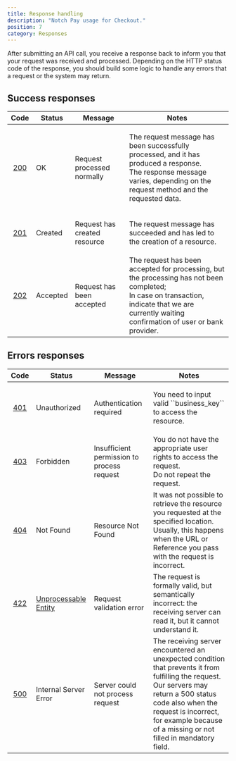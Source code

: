 ```yaml
---
title: Response handling
description: "Notch Pay usage for Checkout."
position: 7
category: Responses
---
```


<p>After submitting an API call, you receive a response back to inform you that your request was received and processed. Depending on the HTTP status code of the response, you should build some logic to handle any errors that a request or the system may return.</p>

## Success responses

<table>
    <thead>
        <tr class="header">
            <th>Code</th>
            <th>Status</th>
            <th>Message</th>
            <th>Notes</th>
        </tr>
    </thead>
    <tbody>
        <tr>
            <td style="text-align: center;">
                <a href="https://httpstatuses.com/200" target="_blank" rel="nofollow noopener noreferrer" class="external-link no-image">200</a>
            </td>
            <td>OK</td>
            <td>Request processed normally</td>
            <td>
                <p>
                    The request message has been successfully processed, and it has produced a response.
                    <br />
                    The response message varies, depending on the request method and the requested data.
                </p>
            </td>
        </tr>
        <tr>
            <td style="text-align: center;">
                <a href="https://httpstatuses.com/201" target="_blank" rel="nofollow noopener noreferrer" class="external-link no-image">201</a>
            </td>
            <td>Created</td>
            <td>Request has created resource</td>
            <td>
                <p>
                    The request message  has succeeded and has led to the creation of a resource.
                </p>
            </td>
        </tr>
        <tr>
            <td style="text-align: center;">
                <a href="https://httpstatuses.com/202" target="_blank" rel="nofollow noopener noreferrer" class="external-link no-image">202</a>
            </td>
            <td>Accepted</td>
            <td>Request has been accepted</td>
            <td>
                The request has been accepted for processing, but the processing has not been completed;
                <br>
                In case on transaction, indicate that we are currently waiting confirmation of user or bank provider. 
            </td>
        </tr>
    </tbody>
</table>

## Errors responses

<table>
    <thead>
        <tr class="header">
            <th>Code</th>
            <th>Status</th>
            <th>Message</th>
            <th>Notes</th>
        </tr>
    </thead>
    <tbody>
        <tr>
            <td style="text-align: center;">
                <a href="https://httpstatuses.com/401" target="_blank" rel="nofollow noopener noreferrer" class="external-link no-image">401</a>
            </td>
            <td>Unauthorized</td>
            <td>Authentication required</td>
            <td>
                <p>You need to input valid ``business_key`` to access the resource.</p>
            </td>
        </tr>
        <tr>
            <td style="text-align: center;">
                <a href="https://httpstatuses.com/403" target="_blank" rel="nofollow noopener noreferrer" class="external-link no-image">403</a>
            </td>
            <td>Forbidden</td>
            <td>Insufficient permission to process request</td>
            <td>
                You do not have the appropriate user rights to access the request.
                <br />
                Do not repeat the request.
            </td>
        </tr>
        <tr>
            <td style="text-align: center;">
                <a href="https://httpstatuses.com/404" target="_blank" rel="nofollow noopener noreferrer" class="external-link no-image">404</a>
            </td>
            <td>Not Found</td>
            <td>Resource Not Found</td>
            <td>
                It was not possible to retrieve the resource you requested at the specified location.
                <br />
                Usually, this happens when the URL or Reference you pass with the request is incorrect.
            </td>
        </tr>
        <tr>
            <td style="text-align: center;">
                <a href="https://httpstatuses.com/422" target="_blank" rel="nofollow noopener noreferrer" class="external-link no-image">422</a>
            </td>
            <td>
                <a href="https://tools.ietf.org/html/rfc4918#section-11.2" target="_blank" rel="nofollow noopener noreferrer" class="external-link no-image">Unprocessable Entity</a>
            </td>
            <td>Request validation error</td>
            <td>The request is formally valid, but semantically incorrect: the receiving server can read it, but it cannot understand it.</td>
        </tr>
        <tr>
            <td style="text-align: center;">
                <a href="https://httpstatuses.com/500" target="_blank" rel="nofollow noopener noreferrer" class="external-link no-image">500</a>
            </td>
            <td>Internal Server Error</td>
            <td>Server could not process request</td>
            <td>
                The receiving server encountered an unexpected condition that prevents it from fulfilling the request.
                <br />
                Our servers may return a 500 status code also when the request is incorrect, for example because of a missing or not filled in mandatory field.
            </td> 
        </tr> 
    </tbody>
</table>
